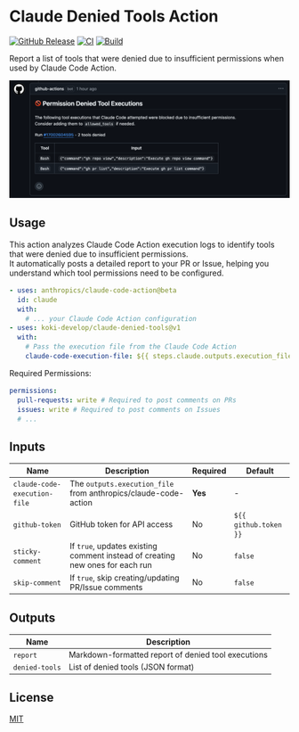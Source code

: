 # Claude Denied Tools Action

[![GitHub Release](https://img.shields.io/github/v/release/koki-develop/claude-denied-tools)](https://github.com/koki-develop/claude-denied-tools/releases/latest)
[![CI](https://img.shields.io/github/actions/workflow/status/koki-develop/claude-denied-tools/ci.yml?branch=main&logo=github&style=flat&label=ci)](https://github.com/koki-develop/claude-denied-tools/actions/workflows/ci.yml)
[![Build](https://img.shields.io/github/actions/workflow/status/koki-develop/claude-denied-tools/build.yml?branch=main&logo=github&style=flat&label=build)](https://github.com/koki-develop/claude-denied-tools/actions/workflows/build.yml)

Report a list of tools that were denied due to insufficient permissions when used by Claude Code Action.

![screenshot](./screenshot.png)

## Usage

This action analyzes Claude Code Action execution logs to identify tools that were denied due to insufficient permissions.  
It automatically posts a detailed report to your PR or Issue, helping you understand which tool permissions need to be configured.

```yaml
- uses: anthropics/claude-code-action@beta
  id: claude
  with:
    # ... your Claude Code Action configuration
- uses: koki-develop/claude-denied-tools@v1
  with:
    # Pass the execution file from the Claude Code Action
    claude-code-execution-file: ${{ steps.claude.outputs.execution_file }}
```

Required Permissions:

```yaml
permissions:
  pull-requests: write # Required to post comments on PRs
  issues: write # Required to post comments on Issues
  # ...
```

## Inputs

| Name | Description | Required | Default |
| --- | --- | --- | --- |
| `claude-code-execution-file` | The `outputs.execution_file` from anthropics/claude-code-action | **Yes** | - |
| `github-token` | GitHub token for API access | No | `${{ github.token }}` |
| `sticky-comment` | If `true`, updates existing comment instead of creating new ones for each run | No | `false` |
| `skip-comment` | If `true`, skip creating/updating PR/Issue comments | No | `false` |

## Outputs

| Name | Description |
| --- | --- |
| `report` | Markdown-formatted report of denied tool executions |
| `denied-tools` | List of denied tools (JSON format) |

## License

[MIT](./LICENSE)
